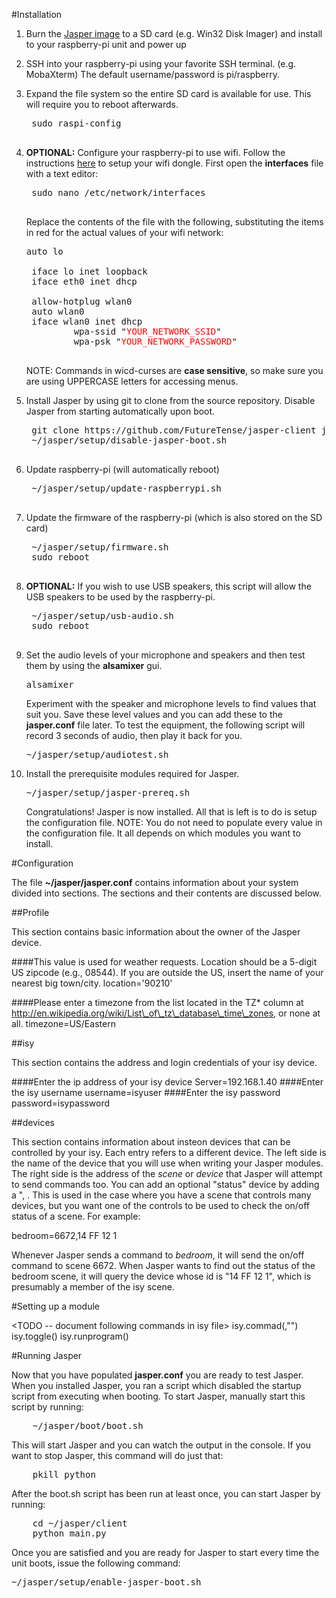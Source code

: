 #Installation1. Burn the <a href="http://sourceforge.net/projects/jasperproject/files/jasper-disk-image.tar.gz/download">Jasper image</a> to a SD card (e.g. Win32 Disk Imager) and install to your raspberry-pi unit and power up2. SSH into your raspberry-pi using your favorite SSH terminal. (e.g. MobaXterm)  The default username/password is pi/raspberry.3. Expand the file system so the entire SD card is available for use.  This will require you to reboot afterwards.    <pre>    sudo raspi-config    </pre>4. **OPTIONAL:**  Configure your raspberry-pi to use wifi.  Follow the instructions <a href="http://jasperproject.github.io/documentation/usage/#selecting-network">here</a> to setup your wifi dongle.  First open the **interfaces** file with a text editor:    <pre>    sudo nano /etc/network/interfaces    </pre>    Replace the contents of the file with the following, substituting the items in red for the actual values of your wifi network:    <pre>auto lo    iface lo inet loopback    iface eth0 inet dhcp    allow-hotplug wlan0    auto wlan0    iface wlan0 inet dhcp            wpa-ssid &quot;<span style="color:red">YOUR_NETWORK_SSID</span>&quot;            wpa-psk &quot;<span style="color:red">YOUR_NETWORK_PASSWORD</span>&quot;	</pre>    NOTE: Commands in wicd-curses are **case sensitive**, so make sure you are using UPPERCASE letters for accessing menus.5. Install Jasper by using git to clone from the source repository.  Disable Jasper from starting automatically upon boot.    <pre>    git clone https://github.com/FutureTense/jasper-client jasper -b isy    ~/jasper/setup/disable-jasper-boot.sh    </pre>6. Update raspberry-pi (will automatically reboot)    <pre>    ~/jasper/setup/update-raspberrypi.sh    </pre>7. Update the firmware of the raspberry-pi (which is also stored on the SD card)    <pre>    ~/jasper/setup/firmware.sh    sudo reboot    </pre>8. **OPTIONAL:** If you wish to use USB speakers, this script will allow the USB speakers to be used by the raspberry-pi.    <pre>    ~/jasper/setup/usb-audio.sh    sudo reboot    </pre>9.  Set the audio levels of your microphone and speakers and then test them by using the **alsamixer** gui.    <pre>    alsamixer    </pre>    Experiment with the speaker and microphone levels to find values that suit you.  Save these level values and you can add these to the **jasper.conf** file later.  To test the equipment, the following script will record 3 seconds of audio, then play it back for you.      <pre>    ~/jasper/setup/audiotest.sh    </pre>10.  Install the prerequisite modules required for Jasper.    <pre>    ~/jasper/setup/jasper-prereq.sh    </pre>Congratulations!  Jasper is now installed.  All that is left is to do is setup the configuration file.  NOTE:  You do not need to populate every value in the configuration file.  It all depends on which modules you want to install.#<a id="Configuration"></a>ConfigurationThe file **~/jasper/jasper.conf** contains information about your system divided into sections.  The sections and their contents are discussed below.##ProfileThis section contains basic information about the owner of the Jasper device.   ####This value is used for weather requests.  Location should be a 5-digit US zipcode (e.g., 08544). If you are outside the US, insert the name of your nearest big town/city.location='90210'####Please enter a timezone from the list located in the TZ* column at http://en.wikipedia.org/wiki/List\_of\_tz\_database\_time\_zones, or none at all. timezone=US/Eastern##isyThis section contains the address and login credentials of your isy device.   ####Enter the ip address of your isy deviceServer=192.168.1.40####Enter the isy usernameusername=isyuser####Enter the isy passwordpassword=isypassword##devicesThis section contains information about insteon devices that can be controlled by your isy.  Each entry refers to a different device.  The left side is the name of the device that you will use when writing your Jasper modules.  The right side is the address of the *scene* or *device* that Jasper will attempt to send commands too.  You can add an optional "status" device by adding a ", <device id>.   This is used in the case where you have a scene that controls many devices, but you want one of the controls to be used to check the on/off status of a scene.  For example:bedroom=6672,14 FF 12 1Whenever Jasper sends a command to *bedroom*, it will send the on/off command to scene 6672.  When Jasper wants to find out the status of the bedroom scene, it will query the device whose id is "14 FF 12 1", which is presumably a member of the isy scene.#Setting up a module <TODO -- document following commands in isy file>isy.commad(<device>,"<cmd>")isy.toggle(<device>)isy.runprogram(<program>)#Running JasperNow that you have populated **jasper.conf** you are ready to test Jasper.  When you installed Jasper, you ran a script which disabled the startup script from executing when booting.  To start Jasper, manually start this script by running:<pre>    ~/jasper/boot/boot.sh</pre>This will start Jasper and you can watch the output in the console.  If you want to stop Jasper, this command will do just that:<pre>    pkill python</pre>After the boot.sh script has been run at least once, you can start Jasper by running:<pre>    cd ~/jasper/client    python main.py</pre>Once you are satisfied and you are ready for Jasper to start every time the unit boots, issue the following command:    <pre>    ~/jasper/setup/enable-jasper-boot.sh    </pre>